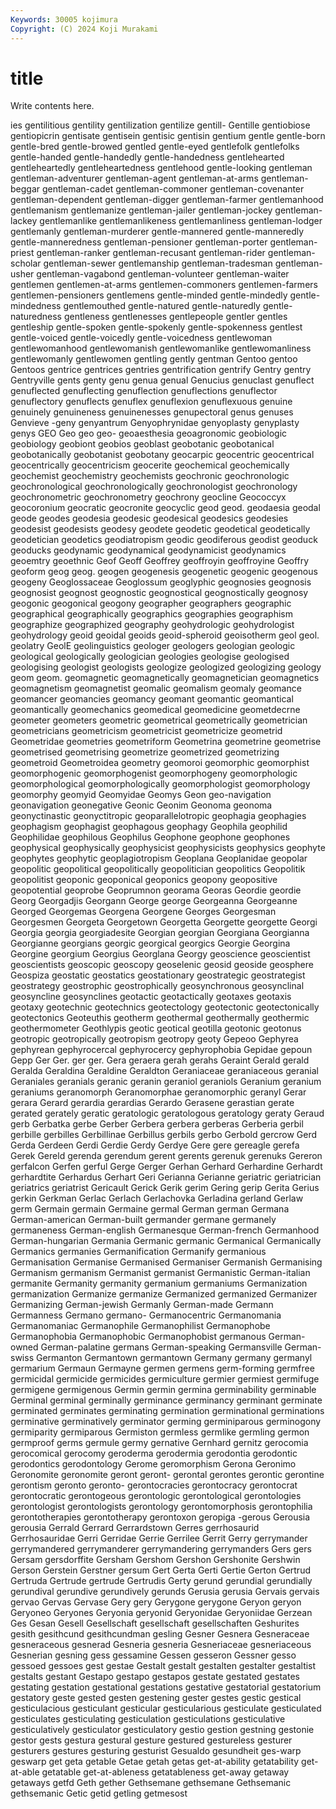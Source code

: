 ```yaml
---
Keywords: 30005 kojimura
Copyright: (C) 2024 Koji Murakami
---
```


# title

Write contents here.



ies gentilitious gentility gentilization gentilize gentill- Gentille gentiobiose gentiopicrin gentisate
gentisein gentisic gentisin gentium gentle gentle-born gentle-bred gentle-browed gentled gentle-eyed
gentlefolk gentlefolks gentle-handed gentle-handedly gentle-handedness gentlehearted gentleheartedly gentleheartedness gentlehood gentle-looking
gentleman gentleman-adventurer gentleman-agent gentleman-at-arms gentleman-beggar gentleman-cadet gentleman-commoner gentleman-covenanter gentleman-dependent gentleman-digger
gentleman-farmer gentlemanhood gentlemanism gentlemanize gentleman-jailer gentleman-jockey gentleman-lackey gentlemanlike gentlemanlikeness gentlemanliness
gentleman-lodger gentlemanly gentleman-murderer gentle-mannered gentle-manneredly gentle-manneredness gentleman-pensioner gentleman-porter gentleman-priest gentleman-ranker
gentleman-recusant gentleman-rider gentleman-scholar gentleman-sewer gentlemanship gentleman-tradesman gentleman-usher gentleman-vagabond gentleman-volunteer gentleman-waiter
gentlemen gentlemen-at-arms gentlemen-commoners gentlemen-farmers gentlemen-pensioners gentlemens gentle-minded gentle-mindedly gentle-mindedness gentlemouthed
gentle-natured gentle-naturedly gentle-naturedness gentleness gentlenesses gentlepeople gentler gentles gentleship gentle-spoken
gentle-spokenly gentle-spokenness gentlest gentle-voiced gentle-voicedly gentle-voicedness gentlewoman gentlewomanhood gentlewomanish gentlewomanlike
gentlewomanliness gentlewomanly gentlewomen gentling gently gentman Gentoo gentoo Gentoos gentrice
gentrices gentries gentrification gentrify Gentry gentry Gentryville gents genty genu
genua genual Genucius genuclast genuflect genuflected genuflecting genuflection genuflections genuflector
genuflectory genuflects genuflex genuflexion genuflexuous genuine genuinely genuineness genuinenesses genupectoral
genus genuses Genvieve -geny genyantrum Genyophrynidae genyoplasty genyplasty genys GEO
Geo geo geo- geoaesthesia geoagronomic geobiologic geobiology geobiont geobios geoblast
geobotanic geobotanical geobotanically geobotanist geobotany geocarpic geocentric geocentrical geocentrically geocentricism
geocerite geochemical geochemically geochemist geochemistry geochemists geochronic geochronologic geochronological geochronologically
geochronologist geochronology geochronometric geochronometry geochrony geocline Geococcyx geocoronium geocratic geocronite
geocyclic geod geod. geodaesia geodal geode geodes geodesia geodesic geodesical
geodesics geodesies geodesist geodesists geodesy geodete geodetic geodetical geodetically geodetician
geodetics geodiatropism geodic geodiferous geodist geoduck geoducks geodynamic geodynamical geodynamicist
geodynamics geoemtry geoethnic Geof Geoff Geoffrey geoffroyin geoffroyine Geoffry geoform
geog geog. geogen geogenesis geogenetic geogenic geogenous geogeny Geoglossaceae Geoglossum
geoglyphic geognosies geognosis geognosist geognost geognostic geognostical geognostically geognosy geogonic
geogonical geogony geographer geographers geographic geographical geographically geographics geographies geographism
geographize geographized geography geohydrologic geohydrologist geohydrology geoid geoidal geoids geoid-spheroid
geoisotherm geol geol. geolatry GeolE geolinguistics geologer geologers geologian geologic
geological geologically geologician geologies geologise geologised geologising geologist geologists geologize
geologized geologizing geology geom geom. geomagnetic geomagnetically geomagnetician geomagnetics geomagnetism
geomagnetist geomalic geomalism geomaly geomance geomancer geomancies geomancy geomant geomantic
geomantical geomantically geomechanics geomedical geomedicine geometdecrne geometer geometers geometric geometrical
geometrically geometrician geometricians geometricism geometricist geometricize geometrid Geometridae geometries geometriform
Geometrina geometrine geometrise geometrised geometrising geometrize geometrized geometrizing geometroid Geometroidea
geometry geomoroi geomorphic geomorphist geomorphogenic geomorphogenist geomorphogeny geomorphologic geomorphological geomorphologically
geomorphologist geomorphology geomorphy geomyid Geomyidae Geomys Geon geo-navigation geonavigation geonegative
Geonic Geonim Geonoma geonoma geonyctinastic geonyctitropic geoparallelotropic geophagia geophagies geophagism
geophagist geophagous geophagy Geophila geophilid Geophilidae geophilous Geophilus Geophone geophone
geophones geophysical geophysically geophysicist geophysicists geophysics geophyte geophytes geophytic geoplagiotropism
Geoplana Geoplanidae geopolar geopolitic geopolitical geopolitically geopolitician geopolitics Geopolitik geopolitist
geoponic geoponical geoponics geopony geopositive geopotential geoprobe Geoprumnon georama Georas
Geordie geordie Georg Georgadjis Georgann George george Georgeanna Georgeanne Georged
Georgemas Georgena Georgene Georges Georgesman Georgesmen Georgeta Georgetown Georgetta Georgette
georgette Georgi Georgia georgia georgiadesite Georgian georgian Georgiana Georgianna Georgianne
georgians georgic georgical georgics Georgie Georgina Georgine georgium Georgius Georglana
Georgy geoscience geoscientist geoscientists geoscopic geoscopy geoselenic geosid geoside geosphere
Geospiza geostatic geostatics geostationary geostrategic geostrategist geostrategy geostrophic geostrophically geosynchronous
geosynclinal geosyncline geosynclines geotactic geotactically geotaxes geotaxis geotaxy geotechnic geotechnics
geotectology geotectonic geotectonically geotectonics Geoteuthis geotherm geothermal geothermally geothermic geothermometer
Geothlypis geotic geotical geotilla geotonic geotonus geotropic geotropically geotropism geotropy
geoty Gepeoo Gephyrea gephyrean gephyrocercal gephyrocercy gephyrophobia Gepidae gepoun Gepp
Ger Ger. ger ger. Gera geraera gerah gerahs Geraint Gerald
gerald Geralda Geraldina Geraldine Geraldton Geraniaceae geraniaceous geranial Geraniales geranials
geranic geranin geraniol geraniols Geranium geranium geraniums geranomorph Geranomorphae geranomorphic
geranyl Gerar gerara Gerard gerardia gerardias Gerardo Gerasene gerastian gerate
gerated gerately geratic geratologic geratologous geratology geraty Geraud gerb Gerbatka
gerbe Gerber Gerbera gerbera gerberas Gerberia gerbil gerbille gerbilles Gerbillinae
Gerbillus gerbils gerbo Gerbold gercrow Gerd Gerda Gerdeen Gerdi Gerdie
Gerdy Gerdye Gere gere gereagle gerefa Gerek Gereld gerenda gerendum
gerent gerents gerenuk gerenuks Gereron gerfalcon Gerfen gerful Gerge Gerger
Gerhan Gerhard Gerhardine Gerhardt gerhardtite Gerhardus Gerhart Geri Gerianna Gerianne
geriatric geriatrician geriatrics geriatrist Gericault Gerick Gerik gerim Gering gerip
Gerita Gerius gerkin Gerkman Gerlac Gerlach Gerlachovka Gerladina gerland Gerlaw
germ Germain germain Germaine germal German german Germana German-american German-built
germander germane germanely germaneness German-english Germanesque German-french Germanhood German-hungarian Germania
Germanic germanic Germanical Germanically Germanics germanies Germanification Germanify germanious Germanisation
Germanise Germanised Germaniser Germanish Germanising Germanism germanism Germanist germanist Germanistic
German-italian germanite Germanity germanity germanium germaniums Germanization germanization Germanize germanize
Germanized germanized Germanizer Germanizing German-jewish Germanly German-made Germann Germanness Germano
germano- Germanocentric Germanomania Germanomaniac Germanophile Germanophilist Germanophobe Germanophobia Germanophobic Germanophobist
germanous German-owned German-palatine germans German-speaking Germansville German-swiss Germanton Germantown germantown
Germany germany germanyl germarium Germaun Germayne germen germens germ-forming germfree
germicidal germicide germicides germiculture germier germiest germifuge germigene germigenous Germin
germin germina germinability germinable Germinal germinal germinally germinance germinancy germinant
germinate germinated germinates germinating germination germinational germinations germinative germinatively germinator
germing germiniparous germinogony germiparity germiparous Germiston germless germlike germling germon
germproof germs germule germy gernative Gernhard gernitz gerocomia gerocomical gerocomy
geroderma gerodermia gerodontia gerodontic gerodontics gerodontology Gerome geromorphism Gerona Geronimo
Geronomite geronomite geront geront- gerontal gerontes gerontic gerontine gerontism geronto
geronto- gerontocracies gerontocracy gerontocrat gerontocratic gerontogeous gerontologic gerontological gerontologies gerontologist
gerontologists gerontology gerontomorphosis gerontophilia gerontotherapies gerontotherapy gerontoxon geropiga -gerous Gerousia
gerousia Gerrald Gerrard Gerrardstown Gerres gerrhosaurid Gerrhosauridae Gerri Gerridae Gerrie
Gerrilee Gerrit Gerry gerrymander gerrymandered gerrymanderer gerrymandering gerrymanders Gers gers
Gersam gersdorffite Gersham Gershom Gershon Gershonite Gershwin Gerson Gerstein Gerstner
gersum Gert Gerta Gerti Gertie Gerton Gertrud Gertruda Gertrude gertrude
Gertrudis Gerty gerund gerundial gerundially gerundival gerundive gerundively gerunds Gerusia
gerusia Gervais gervais gervao Gervas Gervase Gery gery Gerygone gerygone
Geryon geryon Geryoneo Geryones Geryonia geryonid Geryonidae Geryoniidae Gerzean Ges
Gesan Gesell Gesellschaft gesellschaft gesellschaften Geshurites gesith gesithcund gesithcundman gesling
Gesner Gesnera Gesneraceae gesneraceous gesnerad Gesneria gesneria Gesneriaceae gesneriaceous Gesnerian
gesning gess gessamine Gessen gesseron Gessner gesso gessoed gessoes gest
gestae Gestalt gestalt gestalten gestalter gestaltist gestalts gestant Gestapo gestapo
gestapos gestate gestated gestates gestating gestation gestational gestations gestative gestatorial
gestatorium gestatory geste gested gesten gestening gester gestes gestic gestical
gesticulacious gesticulant gesticular gesticularious gesticulate gesticulated gesticulates gesticulating gesticulation gesticulations
gesticulative gesticulatively gesticulator gesticulatory gestio gestion gestning gestonie gestor gests
gestura gestural gesture gestured gestureless gesturer gesturers gestures gesturing gesturist
Gesualdo gesundheit ges-warp geswarp get geta getable Getae getah getas
get-at-ability getatability get-at-able getatable get-at-ableness getatableness get-away getaway getaways getfd
Geth gether Gethsemane gethsemane Gethsemanic gethsemanic Getic getid getling getmesost
